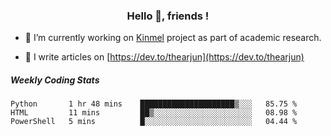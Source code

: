<h3 align="center">Hello 👋, friends !</h3>

- 🔭 I’m currently working on [Kinmel](https://github.com/thearjun/kinmel) project as part of academic research.

- 📝 I write articles on [https://dev.to/thearjun](https://dev.to/thearjun)


##### Weekly Coding Stats
<!--START_SECTION:waka-->
```text
Python       1 hr 48 mins    █████████████████████▒░░░   85.75 % 
HTML         11 mins         ██▒░░░░░░░░░░░░░░░░░░░░░░   08.98 % 
PowerShell   5 mins          █░░░░░░░░░░░░░░░░░░░░░░░░   04.44 % 
```
<!--END_SECTION:waka-->
